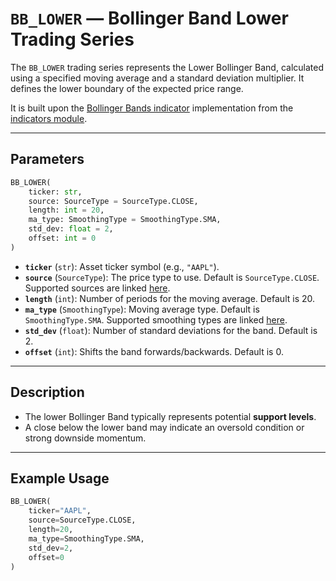 
# `BB_LOWER` — Bollinger Band Lower Trading Series

The `BB_LOWER` trading series represents the Lower Bollinger Band, calculated using a specified moving average and a standard deviation multiplier. It defines the lower boundary of the expected price range.

It is built upon the [Bollinger Bands indicator](https://github.com/DrDanicka/trading_strategy_tester/blob/main/trading_strategy_tester/indicators/volatility/bb.py) implementation from the [indicators module](../indicators.md).

---

## Parameters

```python
BB_LOWER(
    ticker: str,
    source: SourceType = SourceType.CLOSE,
    length: int = 20,
    ma_type: SmoothingType = SmoothingType.SMA,
    std_dev: float = 2,
    offset: int = 0
)
```

- **`ticker`** (`str`): Asset ticker symbol (e.g., `"AAPL"`).
- **`source`** (`SourceType`): The price type to use. Default is `SourceType.CLOSE`. Supported sources are linked [here](../enums/source.md).
- **`length`** (`int`): Number of periods for the moving average. Default is 20.
- **`ma_type`** (`SmoothingType`): Moving average type. Default is `SmoothingType.SMA`. Supported smoothing types are linked [here](../enums/smoothing.md).
- **`std_dev`** (`float`): Number of standard deviations for the band. Default is 2.
- **`offset`** (`int`): Shifts the band forwards/backwards. Default is 0.

---

## Description

- The lower Bollinger Band typically represents potential **support levels**.
- A close below the lower band may indicate an oversold condition or strong downside momentum.

---

## Example Usage

```python
BB_LOWER(
    ticker="AAPL",
    source=SourceType.CLOSE,
    length=20,
    ma_type=SmoothingType.SMA,
    std_dev=2,
    offset=0
)
```
